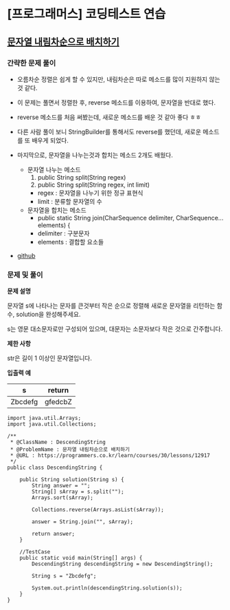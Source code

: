 # [프로그래머스] 코딩테스트 연습

## [문자열 내림차순으로 배치하기](https://programmers.co.kr/learn/courses/30/lessons/12917)

### 간략한 문제 풀이

- 오름차순 정렬은 쉽게 할 수 있지만, 내림차순은 따로 메소드를 많이 지원하지 않는것 같다.

- 이 문제는 풀면서 정렬한 후, reverse 메소드를 이용하여, 문자열을 반대로 했다.

- reverse 메소드를 처음 써봤는데, 새로운 메소드를 배운 것 같아 좋다 ㅎㅎ

- 다른 사람 풀이 보니 StringBuilder를 통해서도 reverse를 했던데, 새로운 메소드를 또 배우게 되었다.

- 마지막으로, 문자열을 나누는것과 합치는 메소드 2개도 배웠다.
    - 문자열 나누는 메소드
        1. public String split(String regex)
        2. public String split(String regex, int limit)
        - regex : 문자열을 나누기 위한 정규 표현식
        - limit : 분류할 문자열의 수
    - 문자열을 합치는 메소드
        - public static String join(CharSequence delimiter, CharSequence... elements) {
        - delimiter : 구분문자
        - elements : 결합할 요소들
        
- [github](https://github.com/ksy90101/ProgrammosCodingTest/blob/master/src/Level01/DescendingString.java)

### 문제 및 풀이

**문제 설명**

문자열 s에 나타나는 문자를 큰것부터 작은 순으로 정렬해 새로운 문자열을 리턴하는 함수, solution을 완성해주세요.

s는 영문 대소문자로만 구성되어 있으며, 대문자는 소문자보다 작은 것으로 간주합니다.

**제한 사항**

str은 길이 1 이상인 문자열입니다.

**입출력 예**

| s | return |
| :---: | :---: |
| Zbcdefg | gfedcbZ |

````
import java.util.Arrays;
import java.util.Collections;

/**
 * @ClassName : DescendingString
 * @ProblemName : 문자열 내림차순으로 배치하기
 * @URL : https://programmers.co.kr/learn/courses/30/lessons/12917
 */
public class DescendingString {

    public String solution(String s) {
        String answer = "";
        String[] sArray = s.split("");
        Arrays.sort(sArray);

        Collections.reverse(Arrays.asList(sArray));

        answer = String.join("", sArray);

        return answer;
    }

    //TestCase
    public static void main(String[] args) {
        DescendingString descendingString = new DescendingString();

        String s = "Zbcdefg";

        System.out.println(descendingString.solution(s));
    }
}
````